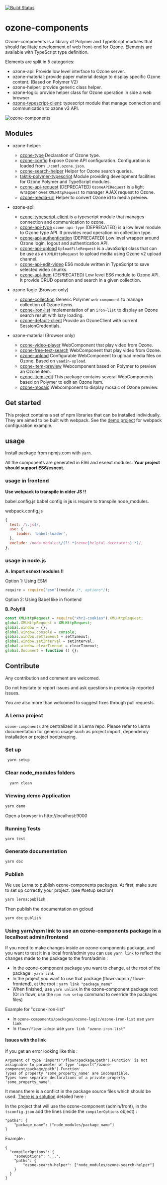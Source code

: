[![Build Status](https://travis-ci.org/taktik/ozone-components.svg?branch=master)](https://travis-ci.org/taktik/ozone-components)

# ozone-components

Ozone-components is a library of Polymer and TypeScript modules that should facilitate development of web front-end for Ozone.
Elements are available with TypeScript type definition.

Elements are split in 5 categories:

- ozone-api: Provide low level interface to Ozone server.
- ozone-material: provide paper material design to display specific Ozone content. (Based on Polymer V2)
- ozone-helper: provide generic class helper.
- ozone-logic: provide helper class for Ozone operation in side a web browser
- [ozone-typescript-client](packages/ozone-typescript-client): typescript module that manage connection and communication to ozone v3 API.

![ozone-components](modules/docs-ressources/ozone-components.png)

## Modules

- ozone-helper:

  - [ozone-type](packages/ozone-helper/ozone-type) Declaration of Ozone type.
  - [ozone-config](packages/ozone-helper/ozone-config) Expose Ozone API configuration. Configuration is loaded from `./conf.ozone.json`.
  - [ozone-search-helper](packages/ozone-helper/ozone-search-helper) Helper for Ozone search queries.
  - [taktik-polymer-typescript](packages/ozone-helper/taktik-polymer-typescript) Module providing development facilities for Ozone Polymer and TypeScript modules.
  - [ozone-api-request](packages/ozone-helper/ozone-api-request) (DEPRECATED) `OzoneAPIRequest` is a light wrapper over `XMLHttpRequest` to manager AJAX request to Ozone.
  - [ozone-media-url](packages/ozone-logic/ozone-media-url) Helper to convert Ozone id to media preview.

- ozone-api:
  - [ozone-typescript-client](packages/ozone-typescript-client) is a typescript module that manages connection and communication to ozone.
  - [ozone-api-type](packages/ozone-api/ozone-api-type) `ozone-api-type` (DEPRECATED) is a low level module to Ozone type API. It provides read operation on collection type.
  - [ozone-api-authentication](packages/ozone-api/ozone-api-authentication) (DEPRECATED) Low level wrapper around Ozone login, logout and authentication API.
  - [ozone-api-upload](packages/ozone-api/ozone-api-upload) `UploadFileRequest` is a JavaScript class that can be use as an `XMLHttpRequest` to upload media using Ozone v2 upload channel.
  - [ozone-api-edit-video](packages/ozone-api/ozone-api-edit-video) ES6 module written in TypeScript to save selected video chunks.
  - [ozone-api-item](packages/ozone-api/ozone-api-item) (DEPRECATED) Low level ES6 module to Ozone API. It provide CRUD operation and search in a given collection.
- ozone-logic (Browser only)

  - [ozone-collection](packages/ozone-logic/ozone-collection) Generic Polymer `web-component` to manage collection of Ozone items.
  - [ozone-iron-list](packages/ozone-logic/ozone-iron-list) Implementation of an `iron-list` to display an Ozone search result with lazy loading.
  - [ozone-default-client](packages/ozone-helper/ozone-default-client) Provide an OzoneClient with current SessionCredentials.

- ozone-material (Browser only)
  - [ozone-video-player](packages/ozone-material/ozone-video-player) WebComponent that play video from Ozone.
  - [ozone-free-text-search](packages/ozone-material/ozone-free-text-search) WebComponent that play video from Ozone.
  - [ozone-upload](packages/ozone-material/ozone-upload) Configurable WebComponent to upload media files on Ozone. Based on `vaadin-upload`.
  - [ozone-item-preview](packages/ozone-material/ozone-item-preview) Webcomponent based on Polymer to preview an Ozone item.
  - [ozone-item-edit](packages/ozone-material/ozone-item-edit) This package contains several WebComponents based on Polymer to edit an Ozone item.
  - [ozone-mosaic](packages/ozone-material/ozone-mosaic) Webcomponent to display mosaic of Ozone preview.

## Get started

This project contains a set of npm libraries that can be installed individually.
They are aimed to be built with webpack.
See the [demo project](demo.html) for webpack configuration example.

## usage

Install package from npmjs.com with `yarn`.

All the components are generated in ES6 and esnext modules. **Your project should support ES6/esnext.**

### usage in frontend

**Use webpack to transpile in older JS !!**

babel.config.js babel config in **js** is require to transpile node_modules.

webpack.config.js

```javascript
{
  test: /\.js$/,
  use: {
     loader: 'babel-loader',
  },
  exclude: /node_modules\/(?!.*(ozone|helpful-decorators).*)/,
},
```

### usage in node.js

**A. Import esnext modules !!**

Option 1: Using ESM

```javascript
require = require("esm")(module /*, options*/);
```

Option 2: Using Babel like in frontend

**B. Polyfill**

```javascript
const XMLHttpRequest = require("xhr2-cookies").XMLHttpRequest;
global.XMLHttpRequest = XMLHttpRequest;
global.window = {};
global.window.console = console;
global.window.setTimeout = setTimeout;
global.window.setInterval = setInterval;
global.window.clearTimeout = clearTimeout;
global.Document = function () {};
```

## Contribute

Any contribution and comment are welcomed.

Do not hesitate to report issues and ask questions in previously reported issues.

You are also more than welcomed to suggest fixes through pull requests.

### A Lerna project

`ozone-components` are centralized in a Lerna repo. Please refer to Lerna documentation for generic usage such as project import, dependency installation or project bootstraping.

### Set up

```bash
 yarn setup
```

### Clear node_modules folders

```bash
  yarn clean
```

### Viewing demo Application

```bash
yarn demo
```

Open a browser in http://localhost:9000

### Running Tests

```
yarn test
```

### Generate documentation

```bash
yarn doc
```

### Publish

We use Lerna to publish ozone-components packages.
At first, make sure to set up correctly your project. (see #setup section)

```bash
yarn lerna:publish
```

Then publish the documentation on gcloud

```bash
yarn doc:publish
```

### Using yarn/npm link to use an ozone-components package in a localhost admin/frontend

If you need to make changes inside an ozone-components package, and you want to test it in a local front/admin
you can use `yarn link` to reflect the changes made to the package to the front/admin  :

* In the ozone-component package you want to change, at the root of the package : `yarn link`
* In the project you want to use that package (flowr-admin / flowr-frontend), at the root : `yarn link "package_name"`
* When finished, use `yarn unlink` in the ozone-component package root (Or in flowr, use the `npm run setup` command to override the packages files)

Example for "ozone-iron-list"
* In `ozone-components/packages/ozone-logic/ozone-iron-list` use `yarn link`
* In `flowr/flowr-admin` use `yarn link "ozone-iron-list"`

#### Issues with the link
If you get an error looking like this :
```
Argument of type 'import("/flowr/package/path").Function' is not assignable to parameter of type 'import("/ozone-component/package/path").Function'.
Types of property 'some_property_name' are incompatible.
Types have separate declarations of a private property 'some_property_name'.
```

It means there is a conflict in the package source files which should be used. [There is a solution](https://github.com/Microsoft/typescript/issues/6496#issuecomment-384786222)
detailed here :

In the project that will use the ozone-component (admin/front), in the `tsconfig.json` add the lines (inside the `compilerOptions` object) :
```
"paths": {
    "package_name": ["node_modules/package_name"]
}
```

Example :
```
{
  "compilerOptions": {
    "someOptions": "...",
    "paths": {
        "ozone-search-helper": ["node_modules/ozone-search-helper"]
    }
  }
}

```
